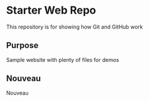 # Starter Web Repo

This repository is for showing how Git and GitHub work

## Purpose

Sample website with plenty of files for demos

## Nouveau

Nouveau
